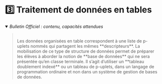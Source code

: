 # 3️⃣ Traitement de données en tables
<details open>
    <summary><i>Bulletin Officiel : contenu, capacités attendues</i></summary>

<blockquote>
<br>
Les données organisées en table correspondent à une liste de p-uplets nommés qui partagent les mêmes **descripteurs**. La mobilisation de ce type de structure de données permet de préparer les élèves à aborder la notion de **base de données** qui ne sera présentée qu’en classe terminale. Il s’agit d’utiliser un **tableau doublement indexé** ou un tableau de
p-uplets, dans un langage de programmation ordinaire et non dans un système de gestion de bases de données.
</details>
